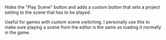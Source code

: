 Hides the "Play Scene" button and adds a custom button that 
sets a project setting to the scene that has to be played.


Useful for games with custom scene switching, I personally use this
to make sure playing a scene from the editor is the same as loading
it normally in the game.
